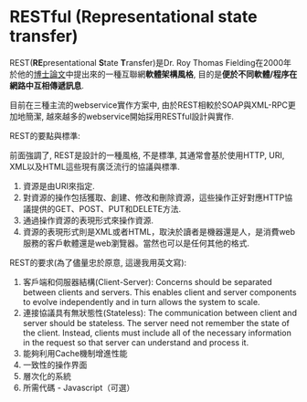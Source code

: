 # RESTful \(Representational state transfer\)

REST\(**RE**presentational **S**tate **T**ransfer\)是Dr. Roy Thomas Fielding在2000年於他的[博士論文](https://www.ics.uci.edu/~fielding/pubs/dissertation/top.htm)中提出來的一種互聯網**軟體架構風格**, 目的是**便於不同軟體/程序在網路中互相傳遞訊息**.

目前在三種主流的webservice實作方案中, 由於REST相較於SOAP與XML-RPC更加地簡潔, 越來越多的webservice開始採用RESTful設計與實作.

REST的要點與標準:

前面強調了, REST是設計的一種風格, 不是標準, 其通常會基於使用HTTP, URI, XML以及HTML這些現有廣泛流行的協議與標準.

1. 資源是由URI來指定.
2. 對資源的操作包括獲取、創建、修改和刪除資源，這些操作正好對應HTTP協議提供的GET、POST、PUT和DELETE方法.
3. 通過操作資源的表現形式來操作資源.
4. 資源的表現形式則是XML或者HTML，取決於讀者是機器還是人，是消費web服務的客戶軟體還是web瀏覽器。當然也可以是任何其他的格式.

REST的要求\(為了儘量忠於原意, 這邊我用英文寫\):

1. 客戶端和伺服器結構\(Client-Server\): Concerns should be separated between clients and servers. This enables client and server components to evolve independently and in turn allows the system to scale.
2. 連接協議具有無狀態性\(Stateless\): The communication between client and server should be stateless. The server need not remember the state of the client. Instead, clients must include all of the necessary information in the request so that server can understand and process it.
3. 能夠利用Cache機制增進性能
4. 一致性的操作界面
5. 層次化的系統
6. 所需代碼 - Javascript（可選）



